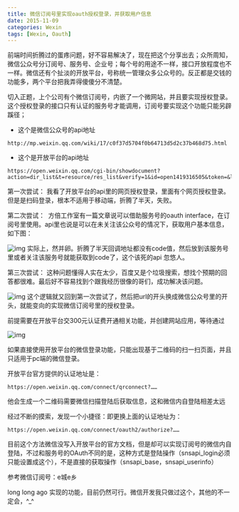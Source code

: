 ```yaml
---
title: 微信订阅号里实现oauth授权登录，并获取用户信息
date: 2015-11-09
categories: Wexin
tags: [Wexin, Oauth]
---
```


前端时间折腾过的蛋疼问题，好不容易解决了，现在把这个分享出去；众所周知，微信公众号分订阅号、服务号、企业号；每个号的用途不一样，接口开放程度也不一样。微信还有个扯淡的开放平台，号称统一管理众多公众号的。反正都是交钱的功能多，两个平台把我弄得傻傻分不清楚。
<!--more-->

切入正题，上个公司有个微信订阅号，内嵌了一个微网站，并且要实现授权登录。这个授权登录的接口只有认证的服务号才能调用，订阅号要实现这个功能只能另辟蹊径；

- 这个是微信公众号的api地址
```
http://mp.weixin.qq.com/wiki/17/c0f37d5704f0b64713d5d2c37b468d75.html
```

- 这个是开放平台的api地址
```
https://open.weixin.qq.com/cgi-bin/showdocument?action=dir_list&t=resource/res_list&verify=1&id=open1419316505&token=&lang=zh_CN
```

第一次尝试：
​  我看了开放平台的api里的网页授权登录，里面有个网页授权登录。但是是扫码登录，根本不适用于移动端，折腾了半天，失败。

第二次尝试：
​  方倍工作室有一篇文章说可以借助服务号的oauth interface，在订阅号里使用。api里也说是可以在未关注该公众号的情况下，获取用户基本信息，如下图：

![img](http://static.oschina.net/uploads/space/2015/1109/200909_zqon_2301144.png)
​  实际上，然并卵。折腾了半天回调地址都没有code值，然后放到该服务号里或者关注该服务号就能获取到code了，这个该死的api 忽悠人。

第三次尝试：
​    这种问题懂得人实在太少，百度又是个垃圾搜索，想找个预期的回答都很难。最后好不容易找到个跟我经历很像的哥们，成功解决该问题。

![img](http://static.oschina.net/uploads/space/2015/1109/202002_KGVQ_2301144.png)
​  这个逻辑就又回到第一次尝试了，然后把url的开头换成微信公众号里的开头，就能变向的实现微信订阅号里的授权登录。

  前提需要在开放平台交300元认证费开通相关功能，并创建网站应用，等待通过
  
![img](http://static.oschina.net/uploads/space/2016/0407/225702_WMre_2301144.png)

如果直接使用开放平台的微信登录功能，只能出现基于二维码的扫一扫页面，并且只适用于pc端的微信登录。

开放平台官方提供的认证地址是：
```
https://open.weixin.qq.com/connect/qrconnect?……
```
他会生成一个二维码需要微信扫描登陆后获取信息，这和微信内自登陆相差太远

经过不断的摸索，发现一个小捷径：即更换上面的认证地址为：
```
https://open.weixin.qq.com/connect/oauth2/authorize?……
```

目前这个方法微信没写入开放平台的官方文档，但是却可以实现订阅号的微信内自登陆，不过和服务号的OAuth不同的是，这种方式是登陆操作（snsapi_login必须只能设置成这个），不是直接的获取操作（snsapi_base，snsapi_userinfo）

参考微信订阅号：e城e乡

long long ago 实现的功能，目前仍然可行。微信开发我只做过这个，其他的不一定会，^_^